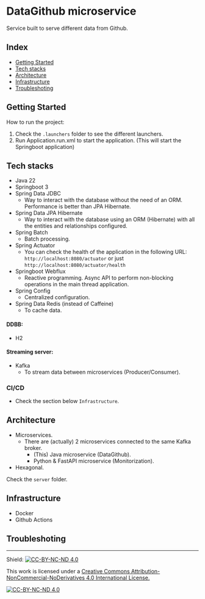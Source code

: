 # DataGithub microservice

Service built to serve different data from Github.

## Index

- [Getting Started](#getting-started)
- [Tech stacks](#tech-stacks)
- [Architecture](#architecture)
- [Infrastructure](#infrastructure)
- [Troubleshoting](#troubleshoting)

## Getting Started

How to run the project:

1. Check the `.launchers` folder to see the different launchers.
2. Run Application.run.xml to start the application. (This will start the Springboot application)

## Tech stacks

- Java 22
- Springboot 3
- Spring Data JDBC
  - Way to interact with the database without the need of an ORM. Performance is better than JPA Hibernate.
- Spring Data JPA Hibernate
  - Way to interact with the database using an ORM (Hibernate) with all the entities and relationships configured.
- Spring Batch
  - Batch processing.
- Spring Actuator
  - You can check the health of the application in the following URL: `http://localhost:8080/actuator` or just `http://localhost:8080/actuator/health`
- Springboot Webflux
  - Reactive programming. Async API to perform non-blocking operations in the main thread application.
- Spring Config
  - Centralized configuration.
- Spring Data Redis (instead of Caffeine)
  - To cache data.

#### DDBB:

- H2

#### Streaming server:

- Kafka
  - To stream data between microservices (Producer/Consumer).

### CI/CD

- Check the section below `Infrastructure`.

## Architecture

- Microservices.
  - There are (actually) 2 microservices connected to the same Kafka broker.
    - (This) Java microservice (DataGithub).
    - Python & FastAPI microservice (Monitorization).
- Hexagonal. 

Check the `server` folder.

## Infrastructure

- Docker
- Github Actions

## Troubleshoting


---

Shield: [![CC-BY-NC-ND 4.0][CC-BY-NC-ND-shield]][CC-BY-NC-ND]

This work is licensed under a [Creative Commons Attribution-NonCommercial-NoDerivatives 4.0 International License.][CC-BY-NC-ND]

[![CC-BY-NC-ND 4.0][CC-BY-NC-ND-image]][CC-BY-NC-ND]

[CC-BY-NC-ND-shield]: https://img.shields.io/badge/License-CC--BY--NC--ND--4.0-lightgrey
[CC-BY-NC-ND]: http://creativecommons.org/licenses/by-nc-nd/4.0/
[CC-BY-NC-ND-image]: https://i.creativecommons.org/l/by-nc-nd/4.0/88x31.png
